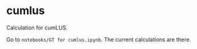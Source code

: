 # cumlus
Calculation for cumLUS.

Go to `notebooks/GT for cumlus.ipynb`. The current calculations are there. 